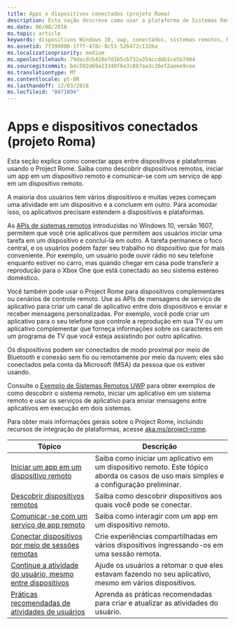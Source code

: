 ```yaml
---
title: Apps e dispositivos conectados (projeto Roma)
description: Esta seção descreve como usar a plataforma de Sistemas Remotos para descobrir dispositivos remotos, iniciar um app em um dispositivo remoto e comunicar-se com um serviço de app em um dispositivo remoto.
ms.date: 06/08/2018
ms.topic: article
keywords: dispositivos Windows 10, uwp, conectados, sistemas remotos, Roma, projeto Roma
ms.assetid: 7f39d080-1fff-478c-8c51-526472c1326a
ms.localizationpriority: medium
ms.openlocfilehash: 79decdcb420e7d1b5cb732a354ccddb1ce5b7404
ms.sourcegitcommit: b4c502d69a13340f6e3c887aa3c26ef2aeee9cee
ms.translationtype: MT
ms.contentlocale: pt-BR
ms.lasthandoff: 12/03/2018
ms.locfileid: "8471894"
---
```

# <a name="connected-apps-and-devices-project-rome"></a>Apps e dispositivos conectados (projeto Roma)

Esta seção explica como conectar apps entre dispositivos e plataformas usando o Project Rome. Saiba como descobrir dispositivos remotos, iniciar um app em um dispositivo remoto e comunicar-se com um serviço de app em um dispositivo remoto.

A maioria dos usuários tem vários dispositivos e muitas vezes começam uma atividade em um dispositivo e a concluem em outro. Para acomodar isso, os aplicativos precisam estendem a dispositivos e plataformas.

As [APIs de sistemas remotos](https://msdn.microsoft.com/library/windows/apps/Windows.System.RemoteSystems) introduzidas no Windows 10, versão 1607, permitem que você crie aplicativos que permitem aos usuários iniciar uma tarefa em um dispositivo e concluí-la em outro. A tarefa permanece o foco central, e os usuários podem fazer seu trabalho no dispositivo que for mais conveniente. Por exemplo, um usuário pode ouvir rádio no seu telefone enquanto estiver no carro, mas quando chegar em casa pode transferir a reprodução para o Xbox One que está conectado ao seu sistema estéreo doméstico.

Você também pode usar o Project Rome para dispositivos complementares ou cenários de controle remoto. Use as APIs de mensagens de serviço de aplicativo para criar um canal de aplicativo entre dois dispositivos e enviar e receber mensagens personalizadas. Por exemplo, você pode criar um aplicativo para o seu telefone que controle a reprodução em sua TV ou um aplicativo complementar que forneça informações sobre os caracteres em um programa de TV que você esteja assistindo por outro aplicativo.  

Os dispositivos podem ser conectados de modo proximal por meio de Bluetooth e conexão sem fio ou remotamente por meio da nuvem; eles são conectados pela conta da Microsoft (MSA) da pessoa que os estiver usando.

Consulte o [Exemplo de Sistemas Remotos UWP](https://github.com/Microsoft/Windows-universal-samples/tree/dev/Samples/RemoteSystems ) para obter exemplos de como descobrir o sistema remoto, iniciar um aplicativo em um sistema remoto e usar os serviços de aplicativo para enviar mensagens entre aplicativos em execução em dois sistemas.

Para obter mais informações gerais sobre o Project Rome, incluindo recursos de integração de plataformas, acesse [aka.ms/project-rome](https://aka.ms/project-rome).

| Tópico | Descrição |
|-------|-------------|
| [Iniciar um app em um dispositivo remoto](launch-a-remote-app.md) | Saiba como iniciar um aplicativo em um dispositivo remoto. Este tópico aborda os casos de uso mais simples e a configuração preliminar.  |
| [Descobrir dispositivos remotos](discover-remote-devices.md)  | Saiba como descobrir dispositivos aos quais você pode se conectar. |
| [Comunicar-se com um serviço de app remoto](communicate-with-a-remote-app-service.md) | Saiba como interagir com um app em um dispositivo remoto. |
| [Conectar dispositivos por meio de sessões remotas](remote-sessions.md) | Crie experiências compartilhadas em vários dispositivos ingressando-os em uma sessão remota. |
| [Continue a atividade do usuário, mesmo entre dispositivos](useractivities.md)| Ajude os usuários a retomar o que eles estavam fazendo no seu aplicativo, mesmo em vários dispositivos.|
| [Práticas recomendadas de atividades de usuários](useractivities-best-practices.md)| Aprenda as práticas recomendadas para criar e atualizar as atividades do usuário.|
